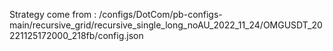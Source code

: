 Strategy come from : /configs/DotCom/pb-configs-main/recursive_grid/recursive_single_long_noAU_2022_11_24/OMGUSDT_20221125172000_218fb/config.json